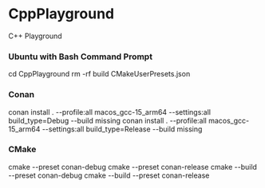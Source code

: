 # CppPlayground
C++ Playground

### Ubuntu with Bash Command Prompt
cd CppPlayground
rm -rf build CMakeUserPresets.json

### Conan
conan install . --profile:all macos_gcc-15_arm64 --settings:all build_type=Debug --build missing
conan install . --profile:all macos_gcc-15_arm64 --settings:all build_type=Release --build missing

### CMake
cmake --preset conan-debug
cmake --preset conan-release
cmake --build --preset conan-debug
cmake --build --preset conan-release